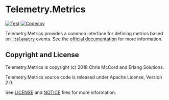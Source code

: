# Telemetry.Metrics

[![Test](https://github.com/beam-telemetry/telemetry_metrics/actions/workflows/test.yml/badge.svg)](https://github.com/beam-telemetry/telemetry_metrics/actions/workflows/test.yml)
[![Codecov](https://codecov.io/gh/beam-telemetry/telemetry_metrics/branch/master/graphs/badge.svg)](https://codecov.io/gh/beam-telemetry/telemetry_metrics/branch/master/graphs/badge.svg)

Telemetry.Metrics provides a common interface for defining metrics based on
[`:telemetry`](https://github.com/beam-telemetry/telemetry) events. See the
[official documentation](https://hexdocs.pm/telemetry_metrics) for more information.

## Copyright and License

Telemetry.Metrics is copyright (c) 2018 Chris McCord and Erlang Solutions.

Telemetry.Metrics source code is released under Apache License, Version 2.0.

See [LICENSE](LICENSE) and [NOTICE](NOTICE) files for more information.

